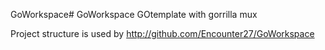 GoWorkspace# GoWorkspace
GOtemplate with gorrilla mux

Project structure is used by http://github.com/Encounter27/GoWorkspace
